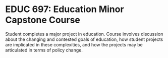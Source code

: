 # EDUC 697: Education Minor Capstone Course

Student completes a major project in education. Course involves discussion about the changing and contested goals of education, how student projects are implicated in these complexities, and how the projects may be articulated in terms of policy change.